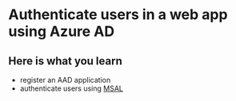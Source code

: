 # Authenticate users in a web app using Azure AD

## Here is what you learn

- register an AAD application
- authenticate users using [MSAL](https://github.com/AzureAD/microsoft-authentication-library-for-dotnet)

